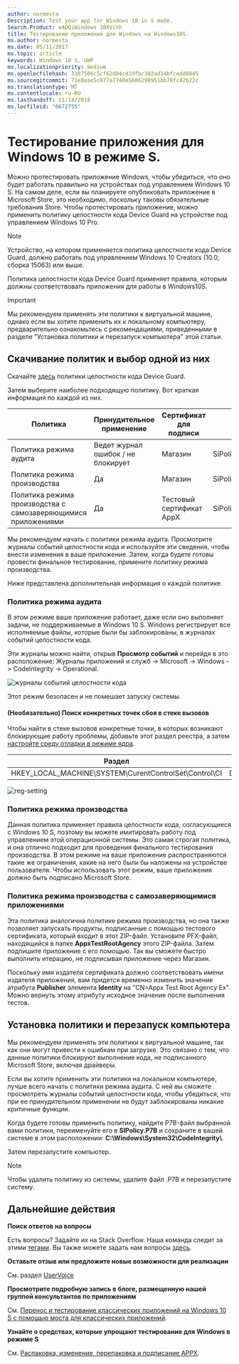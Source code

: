 ```yaml
---
author: normesta
Description: Test your app for Windows 10 in S mode.
Search.Product: eADQiWindows 10XVcnh
title: Тестирование приложения для Windows на Windows10S.
ms.author: normesta
ms.date: 05/11/2017
ms.topic: article
keywords: Windows 10 S, UWP
ms.localizationpriority: medium
ms.openlocfilehash: 3307506c5cf62d04cd19fbc302ad14bfcedd0045
ms.sourcegitcommit: 71e8eae5c077a7740e5606298951bb78fc42b22c
ms.translationtype: MT
ms.contentlocale: ru-RU
ms.lasthandoff: 11/14/2018
ms.locfileid: "6672755"
---
```

# <a name="test-your-windows-app-for-windows-10-in-s-mode"></a>Тестирование приложения для Windows 10 в режиме S.

Можно протестировать приложение Windows, чтобы убедиться, что оно будет работать правильно на устройствах под управлением Windows 10 S. На самом деле, если вы планируете опубликовать приложение в Microsoft Store, это необходимо, поскольку таковы обязательные требования Store. Чтобы протестировать приложение, можно применить политику целостности кода Device Guard на устройстве под управлением Windows 10 Pro.

> [!NOTE]
> Устройство, на котором применяется политика целостности кода Device Guard, должно работать под управлением Windows 10 Creators (10.0; сборка 15063) или выше.

Политика целостности кода Device Guard применяет правила, которым должны соответствовать приложения для работы в Windows10S.

> [!IMPORTANT]
>Мы рекомендуем применять эти политики к виртуальной машине, однако если вы хотите применить их к локальному компьютеру, предварительно ознакомьтесь с рекомендациями, приведенными в разделе "Установка политики и перезапуск компьютера" этой статьи.

<a id="choose-policy" />

## <a name="first-download-the-policies-and-then-choose-one"></a>Скачивание политик и выбор одной из них

Скачайте [здесь](https://go.microsoft.com/fwlink/?linkid=849018) политики целостности кода Device Guard.

Затем выберите наиболее подходящую политику. Вот краткая информация по каждой из них.

|Политика |Принудительное применение |Сертификат для подписи |Имя файла |
|--|--|--|--|
|Политика режима аудита |Ведет журнал ошибок / не блокирует |Магазин |SiPolicy_Audit.p7b |
|Политика режима производства |Да |Магазин |SiPolicy_Enforced.p7b |
|Политика режима производства с самозаверяющимися приложениями |Да |Тестовый сертификат AppX  |SiPolicy_DevModeEx_Enforced.p7b |

Мы рекомендуем начать с политики режима аудита. Просмотрите журналы событий целостности кода и используйте эти сведения, чтобы внести изменения в ваше приложение. Затем, когда будете готовы провести финальное тестирование, примените политику режима производства.

Ниже представлена дополнительная информация о каждой политике.

### <a name="audit-mode-policy"></a>Политика режима аудита
В этом режиме ваше приложение работает, даже если оно выполняет задачи, не поддерживаемые в Windows 10 S. Windows регистрирует все исполняемые файлы, которые были бы заблокированы, в журналах событий целостности кода.

Эти журналы можно найти, открыв **Просмотр событий** и перейдя в это расположение: Журналы приложений и служб -> Microsoft -> Windows -> CodeIntegrity -> Operational.

![журналы событий целостности кода](images/desktop-to-uwp/code-integrity-logs.png)

Этот режим безопасен и не помешает запуску системы.

#### <a name="optional-find-specific-failure-points-in-the-call-stack"></a>(Необязательно) Поиск конкретных точек сбоя в стеке вызовов
Чтобы найти в стеке вызовов конкретные точки, в которых возникают блокирующие работу проблемы, добавьте этот раздел реестра, а затем [настройте среду отладки в режиме ядра](https://docs.microsoft.com/windows-hardware/drivers/debugger/getting-started-with-windbg--kernel-mode-#span-idsetupakernel-modedebuggingspanspan-idsetupakernel-modedebuggingspanspan-idsetupakernel-modedebuggingspanset-up-a-kernel-mode-debugging).

|Раздел|Имя|Тип|Значение|
|--|---|--|--|
|HKEY_LOCAL_MACHINE\SYSTEM\CurentControlSet\Control\CI| DebugFlags |REG_DWORD | 1 |


![reg-setting](images/desktop-to-uwp/ci-debug-setting.png)

### <a name="production-mode-policy"></a>Политика режима производства
Данная политика применяет правила целостности кода, согласующиеся с Windows 10 S, поэтому вы можете имитировать работу под управлением этой операционной системы. Это самая строгая политика, и она отлично подходит для проведения финального тестирования производства. В этом режиме на ваше приложение распространяются такие же ограничения, какие на него были бы наложены на устройстве пользователя. Чтобы использовать этот режим, ваше приложения должно быть подписано Microsoft Store.

### <a name="production-mode-policy-with-self-signed-apps"></a>Политика режима производства с самозаверяющимися приложениями
Эта политика аналогична политике режима производства, но она также позволяет запускать продукты, подписанные с помощью тестового сертификата, который входит в этот ZIP-файл. Установите PFX-файл, находящийся в папке **AppxTestRootAgency** этого ZIP-файла. Затем подпишите приложение с его помощью. Так вы сможете быстро выполнить итерацию, не подписывая приложение через Магазин.

Поскольку имя издателя сертификата должно соответствовать имени издателя приложения, вам придется временно изменить значение атрибута **Publisher** элемента **Identity** на "CN=Appx Test Root Agency Ex". Можно вернуть этому атрибуту исходное значение после выполнения тестов.

## <a name="next-install-the-policy-and-restart-your-system"></a>Установка политики и перезапуск компьютера

Мы рекомендуем применять эти политики к виртуальной машине, так как они могут привести к ошибкам при загрузке. Это связано с тем, что данные политики блокируют выполнение кода, не подписанного Microsoft Store, включая драйверы.

Если вы хотите применить эти политики на локальном компьютере, лучше всего начать с политики режима аудита. С ней вы сможете просмотреть журналы событий целостности кода, чтобы убедиться, что при ее принудительном применении не будут заблокированы никакие критичные функции.

Когда будете готовы применить политику, найдите P7B-файл выбранной вами политики, переименуйте его в **SIPolicy.P7B** и сохраните в вашей системе в этом расположении: **C:\Windows\System32\CodeIntegrity\\**.

Затем перезапустите компьютер.

>[!NOTE]
>Чтобы удалить политику из системы, удалите файл .P7B и перезапустите систему.

## <a name="next-steps"></a>Дальнейшие действия

**Поиск ответов на вопросы**

Есть вопросы? Задайте их на Stack Overflow. Наша команда следит за этими [тегами](http://stackoverflow.com/questions/tagged/project-centennial+or+desktop-bridge). Вы также можете задать нам вопросы [здесь](https://social.msdn.microsoft.com/Forums/en-US/home?filter=alltypes&sort=relevancedesc&searchTerm=%5BDesktop%20Converter%5D).

**Оставьте отзыв или предложите новые возможности для реализации**

См. раздел [UserVoice](https://wpdev.uservoice.com/forums/110705-universal-windows-platform/category/161895-desktop-bridge-centennial)

**Просмотрите подробную запись в блоге, размещенную нашей группой консультантов по приложениям**

См. [Перенос и тестирование классических приложений на Windows 10 S с помощью моста для классических приложений](https://blogs.msdn.microsoft.com/appconsult/2017/06/15/porting-and-testing-your-classic-desktop-applications-on-windows-10-s-with-the-desktop-bridge/).

**Узнайте о средствах, которые упрощают тестирование для Windows в режиме S**

См. [Распаковка, изменение, перепаковка и подписание APPX](https://blogs.msdn.microsoft.com/appconsult/2017/08/07/unpack-modify-repack-sign-appx/).

